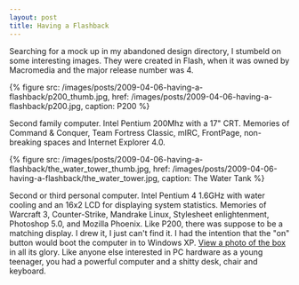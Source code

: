 ```yaml
---
layout: post
title: Having a Flashback
---
```


Searching for a mock up in my abandoned design directory, I stumbeld on some interesting images. They were created in Flash, when it was owned by Macromedia and the major release number was 4.

{% figure src: /images/posts/2009-04-06-having-a-flashback/p200_thumb.jpg, href: /images/posts/2009-04-06-having-a-flashback/p200.jpg, caption: P200 %}

Second family computer. Intel Pentium 200Mhz with a 17" CRT. Memories of Command & Conquer, Team Fortress Classic, mIRC, FrontPage, non-breaking spaces and Internet Explorer 4.0.

{% figure src: /images/posts/2009-04-06-having-a-flashback/the_water_tower_thumb.jpg, href: /images/posts/2009-04-06-having-a-flashback/the_water_tower.jpg, caption: The Water Tank %}

Second or third personal computer. Intel Pentium 4 1.6GHz with water cooling and an 16x2 LCD for displaying system statistics. Memories of Warcraft 3, Counter-Strike, Mandrake Linux, Stylesheet enlightenment, Photoshop 5.0, and Mozilla Phoenix. Like P200, there was suppose to be a matching display. I drew it, I just can't find it. I had the intention that the "on" button would boot the computer in to Windows XP. [View a photo of the box](/images/posts/2009-04-06-having-a-flashback/the_water_tower_photo.jpg) in all its glory. Like anyone else interested in PC hardware as a young teenager, you had a powerful computer and a shitty desk, chair and keyboard.

